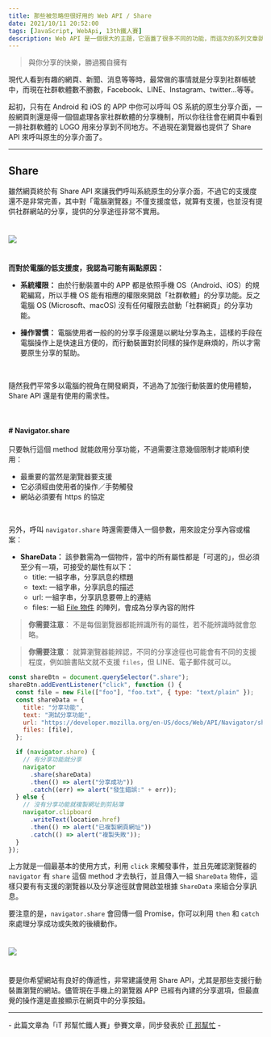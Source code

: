 ```yaml
---
title: 那些被忽略但很好用的 Web API / Share
date: 2021/10/11 20:52:00
tags: [JavaScript, WebApi, 13th鐵人賽]
description: Web API 是一個很大的主題，它涵蓋了很多不同的功能，而這次的系列文章就是想要介紹那些深埋在 window 裡，你不曾發覺或是常常遺忘的 API，或許在你開發網頁的過程中有遇過一些特殊需求，當下雖然用了一些管用手法解決，但看完這次的系列文章，你可能會有新的靈感或發現。
---
```


> 與你分享的快樂，勝過獨自擁有

現代人看到有趣的網頁、新聞、消息等等時，最常做的事情就是分享到社群帳號中，而現在社群軟體數不勝數，Facebook、LINE、Instagram、twitter...等等。

起初，只有在 Android 和 iOS 的 APP 中你可以呼叫 OS 系統的原生分享介面，一般網頁則還是得一個個處理各家社群軟體的分享機制，所以你往往會在網頁中看到一排社群軟體的 LOGO 用來分享到不同地方。不過現在瀏覽器也提供了 Share API 來呼叫原生的分享介面了。

---

## Share

雖然網頁終於有 Share API 來讓我們呼叫系統原生的分享介面，不過它的支援度還不是非常完善，其中對「電腦瀏覽器」不僅支援度低，就算有支援，也並沒有提供社群網站的分享，提供的分享途徑非常不實用。

<img src="/img/content/webApi-27/os.png" style="margin: 24px auto;" />

**而對於電腦的低支援度，我認為可能有兩點原因：**

- **系統權限：**
  由於行動裝置中的 APP 都是依照手機 OS（Android、iOS）的規範編寫，所以手機 OS 能有相應的權限來開啟「社群軟體」的分享功能。反之電腦 OS (Microsoft、macOS) 沒有任何權限去啟動「社群網頁」的分享功能。

- **操作習慣：**
  電腦使用者一般的的分享手段還是以網址分享為主，這樣的手段在電腦操作上是快速且方便的，而行動裝置對於同樣的操作是麻煩的，所以才需要原生分享的幫助。

<br/>

隨然我們平常多以電腦的視角在開發網頁，不過為了加強行動裝置的使用體驗，Share API 還是有使用的需求性。

<br/>

#### # Navigator.share

只要執行這個 method 就能啟用分享功能，不過需要注意幾個限制才能順利使用：

- 最重要的當然是瀏覽器要支援
- 它必須經由使用者的操作／手勢觸發
- 網站必須要有 https 的協定

<br/>

另外，呼叫 `navigator.share` 時還需要傳入一個參數，用來設定分享內容或檔案：

- **ShareData：** 該參數需為一個物件，當中的所有屬性都是「可選的」，但必須至少有一項，可接受的屬性有以下：
  - title: 一組字串，分享訊息的標題
  - text: 一組字串，分享訊息的描述
  - url: 一組字串，分享訊息要帶上的連結
  - files: 一組 [File 物件](https://developer.mozilla.org/en-US/docs/Web/API/File/File) 的陣列，會成為分享內容的附件

> **你需要注意**： 不是每個瀏覽器都能辨識所有的屬性，若不能辨識時就會忽略。

> **你需要注意**： 就算瀏覽器能辨認，不同的分享途徑也可能會有不同的支援程度，例如臉書貼文就不支援 `files`，但 LINE、電子郵件就可以。

```javascript
const shareBtn = document.querySelector(".share");
shareBtn.addEventListener("click", function () {
  const file = new File(["foo"], "foo.txt", { type: "text/plain" });
  const shareData = {
    title: "分享功能",
    text: "測試分享功能",
    url: "https://developer.mozilla.org/en-US/docs/Web/API/Navigator/share",
    files: [file],
  };

  if (navigator.share) {
    // 有分享功能就分享
    navigator
      .share(shareData)
      .then(() => alert("分享成功"))
      .catch((err) => alert("發生錯誤:" + err));
  } else {
    // 沒有分享功能就複製網址到剪貼簿
    navigator.clipboard
      .writeText(location.href)
      .then(() => alert("已複製網頁網址"))
      .catch(() => alert("複製失敗"));
  }
});
```

上方就是一個最基本的使用方式，利用 `click` 來觸發事件，並且先確認瀏覽器的 `navigator` 有 `share` 這個 method 才去執行，並且傳入一組 `ShareData` 物件，這樣只要有有支援的瀏覽器以及分享途徑就會開啟並根據 `ShareData` 來組合分享訊息。

要注意的是，`navigator.share` 會回傳一個 Promise，你可以利用 `then` 和 `catch` 來處理分享成功或失敗的後續動作。

<img src="/img/content/webApi-27/share.png" style="margin: 24px auto;" />

<br/>

要是你希望網站有良好的傳遞性，非常建議使用 Share API，尤其是那些支援行動裝置瀏覽的網站。儘管現在手機上的瀏覽器 APP 已經有內建的分享選項，但最直覺的操作還是直接顯示在網頁中的分享按鈕。

---

\- 此篇文章為「iT 邦幫忙鐵人賽」參賽文章，同步發表於 [iT 邦幫忙](https://ithelp.ithome.com.tw/articles/10280875) -
